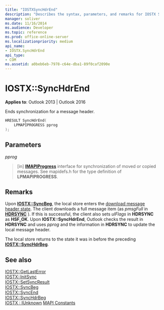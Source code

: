 ```yaml
---
title: "IOSTXSyncHdrEnd"
description: "Describes the syntax, parameters, and remarks for IOSTX SyncHdrEnd, which ends synchronization for a message header."
manager: soliver
ms.date: 11/16/2014
ms.audience: Developer
ms.topic: reference
ms.prod: office-online-server
ms.localizationpriority: medium
api_name:
- IOSTX.SyncHdrEnd
api_type:
- COM
ms.assetid: a0beb6eb-7978-c64e-dba1-89f0caf2090e
---
```


# IOSTX::SyncHdrEnd

**Applies to**: Outlook 2013 | Outlook 2016
  
Ends synchronization for a message header.
  
```cpp
HRESULT SyncHdrEnd( 
    LPMAPIPROGRESS pprog 
);
```

## Parameters

 _pprog_
  
> [in] **[IMAPIProgress](imapiprogressiunknown.md)** interface for synchronization of moved or copied messages. See mapidefs.h for the type definition of **LPMAPIPROGRESS**.

## Remarks

Upon **[IOSTX::SyncBeg](iostx-syncbeg.md)**, the local store enters the [download message header state](download-message-header-state.md). The client downloads a full message item (as _pmsgFull_ in **[HDRSYNC](hdrsync.md)** ). If this is successful, the client also sets _ulFlags_ in **HDRSYNC** as **HSF_OK**. Upon **IOSTX::SyncHdrEnd**, Outlook checks the result in **HDRSYNC** and uses _pprog_ and the information in **HDRSYNC** to update the local message header.
  
The local store returns to the state it was in before the preceding **[IOSTX::SyncHdrBeg](iostx-synchdrbeg.md)**.
  
## See also

[IOSTX::GetLastError](iostx-getlasterror.md)  
[IOSTX::InitSync](iostx-initsync.md)  
[IOSTX::SetSyncResult](iostx-setsyncresult.md)  
[IOSTX::SyncBeg](iostx-syncbeg.md)  
[IOSTX::SyncEnd](iostx-syncend.md)  
[IOSTX::SyncHdrBeg](iostx-synchdrbeg.md)  
[IOSTX : IUnknown](iostxiunknown.md)
[MAPI Constants](mapi-constants.md)
